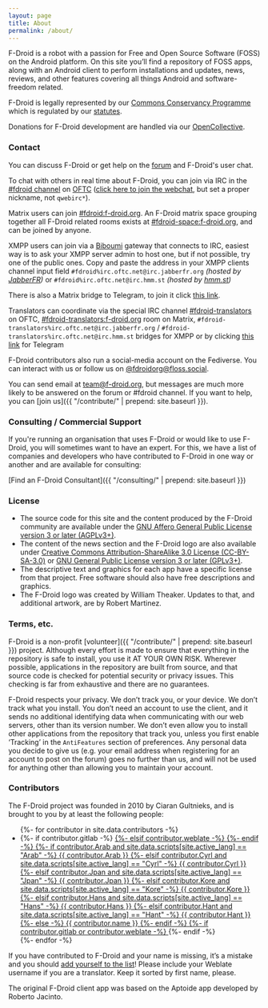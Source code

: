 ```yaml
---
layout: page
title: About
permalink: /about/
---
```


F-Droid is a robot with a passion for Free and Open Source Software (FOSS) on the Android platform. On this site you’ll find a repository of FOSS apps, along with an Android client to perform installations and updates, news, reviews, and other features covering all things Android and software-freedom related.

F-Droid is legally represented by our [Commons Conservancy Programme](https://commonsconservancy.org/programmes/#F-Droid) which is regulated by our [statutes](https://dracc.commonsconservancy.org/0039/).

Donations for F-Droid development are handled via our [OpenCollective](https://opencollective.com/F-Droid/).


### Contact

You can discuss F-Droid or get help on the
[forum](https://forum.f-droid.org) and F-Droid's user chat.

To chat with others in real time about F-Droid, you can join via IRC in the
[#fdroid channel](ircs://irc.oftc.net:6697/fdroid) on
[OFTC](https://oftc.net/) ([click here to join the webchat](https://webchat.oftc.net/?randomnick=1&channels=fdroid&prompt=1),
but set a proper nickname, not `qwebirc*`).

Matrix users can join [#fdroid:f-droid.org](https://matrix.to/#/#fdroid:f-droid.org). An F-Droid matrix space grouping together all F-Droid related rooms exists at [#fdroid-space:f-droid.org](https://matrix.to/#/#fdroid-space:f-droid.org), and can be joined by anyone.

XMPP users can join via a [Biboumi](https://doc.biboumi.louiz.org/) gateway that connects to IRC, easiest way is to ask your XMPP server admin to host one, but if not possible, try one of the public ones. Copy and paste the address in your XMPP clients channel input field `#fdroid%irc.oftc.net@irc.jabberfr.org` _(hosted by [JabberFR](https://jabberfr.org/))_ or `#fdroid%irc.oftc.net@irc.hmm.st` _(hosted by [hmm.st](https://hmm.st/))_

There is also a Matrix bridge to Telegram, to join it click [this link](https://matrix.f-droid.org/fdroid/telegram/).

Translators can coordinate via the special IRC channel [#fdroid-translators](https://webchat.oftc.net/?randomnick=1&channels=fdroid-translators&prompt=1) on OFTC, [#fdroid-translators:f-droid.org](https://matrix.to/#/#fdroid-translators:f-droid.org) room on Matrix, `#fdroid-translators%irc.oftc.net@irc.jabberfr.org` / `#fdroid-translators%irc.oftc.net@irc.hmm.st` bridges for XMPP or by clicking [this link](https://t.me/fdroid_translators) for Telegram

F-Droid contributors also run a social-media account on the Fediverse. You can
interact with us or follow us on [@fdroidorg@floss.social](https://floss.social/@fdroidorg).

You can send email at
[team@f-droid.org](mailto:team@f-droid.org), but messages are much
more likely to be answered on the forum or #fdroid channel. If you
want to help, you can [join us]({{ "/contribute/" | prepend:
site.baseurl }}).

### Consulting / Commercial Support

If you're running an organisation that uses F-Droid or would like to use F-Droid, you will sometimes want to have an expert. For this, we have a list of companies and developers who have contributed to F-Droid in one way or another and are available for consulting:

[Find an F-Droid Consultant]({{ "/consulting/" | prepend: site.baseurl }})


### License

* The source code for this site and the content produced by the F-Droid community are available under the [GNU Affero General Public License version 3 or later (AGPLv3+)](https://www.gnu.org/licenses/agpl-3.0.html).
* The content of the news section and the F-Droid logo are also available under [Creative Commons Attribution-ShareAlike 3.0 License (CC-BY-SA-3.0)](http://creativecommons.org/licenses/by-sa/3.0/) or [GNU General Public License version 3 or later (GPLv3+)](https://www.gnu.org/licenses/gpl-3.0.html).
* The descriptive text and graphics for each app have a specific license from that project.  Free software should also have free descriptions and graphics.
* The F-Droid logo was created by William Theaker. Updates to that, and additional artwork, are by Robert Martinez.


### Terms, etc.

F-Droid is a non-profit [volunteer]({{ "/contribute/" | prepend: site.baseurl }}) project. Although every effort is made to ensure that everything in the repository is safe to install, you use it AT YOUR OWN RISK. Wherever possible, applications in the repository are built from source, and that source code is checked for potential security or privacy issues. This checking is far from exhaustive and there are no guarantees.

F-Droid respects your privacy. We don’t track you, or your device. We don’t track what you install. You don’t need an account to use the client, and it sends no additional identifying data when communicating with our web servers, other than its version number. We don’t even allow you to install other applications from the repository that track you, unless you first enable ‘Tracking’ in the `AntiFeatures` section of preferences. Any personal data you decide to give us (e.g. your email address when registering for an account to post on the forum) goes no further than us, and will not be used for anything other than allowing you to maintain your account.


### Contributors

The F-Droid project was founded in 2010 by Ciaran Gultnieks,
and is brought to you by at least the following people:

<ul>
{%- for contributor in site.data.contributors -%}
<li>
{%- if contributor.gitlab -%}
<a href="https://gitlab.com/{{ contributor.gitlab }}" target="_blank">
{%- elsif contributor.weblate -%}
<a href="https://hosted.weblate.org/user/{{ contributor.weblate }}" target="_blank">
{%- endif -%}
{%- if contributor.Arab and site.data.scripts[site.active_lang] == "Arab" -%}
{{ contributor.Arab }}
{%- elsif contributor.Cyrl and site.data.scripts[site.active_lang] == "Cyrl" -%}
{{ contributor.Cyrl }}
{%- elsif contributor.Jpan and site.data.scripts[site.active_lang] == "Jpan" -%}
{{ contributor.Jpan }}
{%- elsif contributor.Kore and site.data.scripts[site.active_lang] == "Kore" -%}
{{ contributor.Kore }}
{%- elsif contributor.Hans and site.data.scripts[site.active_lang] == "Hans" -%}
{{ contributor.Hans }}
{%- elsif contributor.Hant and site.data.scripts[site.active_lang] == "Hant" -%}
{{ contributor.Hant }}
{%- else -%}
{{ contributor.name }}
{%- endif -%}
{%- if contributor.gitlab or contributor.weblate -%}
</a>
{%- endif -%}
</li>
{%- endfor -%}
</ul>

If you have contributed to F-Droid and your name is missing, it’s a mistake and you should
[add yourself to the list](https://gitlab.com/fdroid/fdroid-website/blob/master/_data/contributors.yaml)!
Please include your Weblate username if you are a translator.  Keep it sorted by first name, please.

The original F-Droid client app was based on the Aptoide app developed by Roberto Jacinto.
